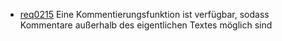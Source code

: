 * [req0215](req0215.md) Eine Kommentierungsfunktion ist verfügbar, sodass Kommentare außerhalb des eigentlichen Textes möglich sind